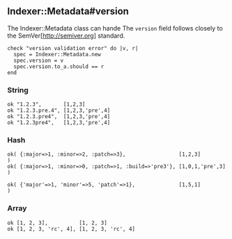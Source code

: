 ## Indexer::Metadata#version

The Indexer::Metadata class can hande 
The `version` field follows closely to the SemVer[http://semiver.org] standard.

    check "version validation error" do |v, r|
      spec = Indexer::Metadata.new
      spec.version = v
      spec.version.to_a.should == r
    end

### String

    ok "1.2.3",       [1,2,3]
    ok "1.2.3.pre.4", [1,2,3,'pre',4]
    ok "1.2.3.pre4",  [1,2,3,'pre',4]
    ok "1.2.3pre4",   [1,2,3,'pre',4]

### Hash

    ok( {:major=>1, :minor=>2, :patch=>3},                 [1,2,3]         )
    ok( {:major=>1, :minor=>0, :patch=>1, :build=>'pre3'}, [1,0,1,'pre',3] )

    ok( {'major'=>1, 'minor'=>5, 'patch'=>1},              [1,5,1]         )

### Array

    ok [1, 2, 3],          [1, 2, 3]
    ok [1, 2, 3, 'rc', 4], [1, 2, 3, 'rc', 4]


